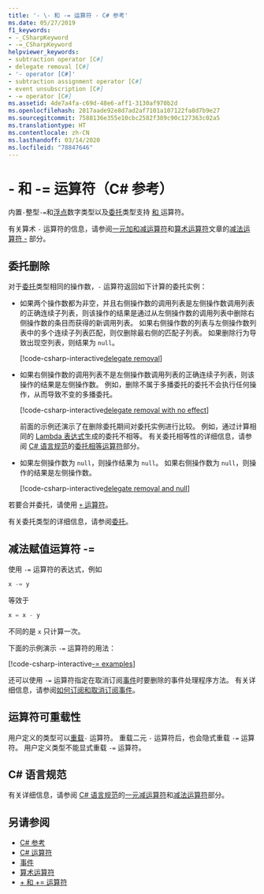 ```yaml
---
title: '- \- 和 -= 运算符 - C# 参考'
ms.date: 05/27/2019
f1_keywords:
- -_CSharpKeyword
- -=_CSharpKeyword
helpviewer_keywords:
- subtraction operator [C#]
- delegate removal [C#]
- '- operator [C#]'
- subtraction assignment operator [C#]
- event unsubscription [C#]
- -= operator [C#]
ms.assetid: 4de7a4fa-c69d-48e6-aff1-3130af970b2d
ms.openlocfilehash: 2017aade92e8d7ad2af7101a107122fa8d7b9e27
ms.sourcegitcommit: 7588136e355e10cbc2582f389c90c127363c02a5
ms.translationtype: HT
ms.contentlocale: zh-CN
ms.lasthandoff: 03/14/2020
ms.locfileid: "78847646"
---
```

# <a name="--and---operators-c-reference"></a>- 和 -= 运算符（C# 参考）

内置`-`整型`-=`和[浮点](../builtin-types/integral-numeric-types.md)数字类型以及[委托](../builtin-types/floating-point-numeric-types.md)类型支持 [ 和 ](../builtin-types/reference-types.md#the-delegate-type) 运算符。

有关算术 `-` 运算符的信息，请参阅[一元加和减运算符](arithmetic-operators.md#unary-plus-and-minus-operators)和[算术运算符](arithmetic-operators.md#subtraction-operator--)文章的[减法运算符 -](arithmetic-operators.md) 部分。

## <a name="delegate-removal"></a>委托删除

对于[委托](../builtin-types/reference-types.md#the-delegate-type)类型相同的操作数，`-` 运算符返回如下计算的委托实例：

- 如果两个操作数都为非空，并且右侧操作数的调用列表是左侧操作数调用列表的正确连续子列表，则该操作的结果是通过从左侧操作数的调用列表中删除右侧操作数的条目而获得的新调用列表。 如果右侧操作数的列表与左侧操作数列表中的多个连续子列表匹配，则仅删除最右侧的匹配子列表。 如果删除行为导致出现空列表，则结果为 `null`。

  [!code-csharp-interactive[delegate removal](snippets/SubtractionOperator.cs#DelegateRemoval)]

- 如果右侧操作数的调用列表不是左侧操作数调用列表的正确连续子列表，则该操作的结果是左侧操作数。 例如，删除不属于多播委托的委托不会执行任何操作，从而导致不变的多播委托。

  [!code-csharp-interactive[delegate removal with no effect](snippets/SubtractionOperator.cs#DelegateRemovalNoChange)]

  前面的示例还演示了在删除委托期间对委托实例进行比较。 例如，通过计算相同的 [Lambda 表达式](../../programming-guide/statements-expressions-operators/lambda-expressions.md)生成的委托不相等。 有关委托相等性的详细信息，请参阅 [C# 语言规范](~/_csharplang/spec/introduction.md)的[委托相等运算符](~/_csharplang/spec/expressions.md#delegate-equality-operators)部分。

- 如果左侧操作数为 `null`，则操作结果为 `null`。 如果右侧操作数为 `null`，则操作的结果是左侧操作数。

  [!code-csharp-interactive[delegate removal and null](snippets/SubtractionOperator.cs#DelegateRemovalAndNull)]

若要合并委托，请使用 [`+` 运算符](addition-operator.md#delegate-combination)。

有关委托类型的详细信息，请参阅[委托](../../programming-guide/delegates/index.md)。

## <a name="subtraction-assignment-operator--"></a>减法赋值运算符 -=

使用 `-=` 运算符的表达式，例如

```csharp
x -= y
```

等效于

```csharp
x = x - y
```

不同的是 `x` 只计算一次。

下面的示例演示 `-=` 运算符的用法：

[!code-csharp-interactive[-= examples](snippets/SubtractionOperator.cs#SubtractAndAssign)]

还可以使用 `-=` 运算符指定在取消订阅[事件](../keywords/event.md)时要删除的事件处理程序方法。 有关详细信息，请参阅[如何订阅和取消订阅事件](../../programming-guide/events/how-to-subscribe-to-and-unsubscribe-from-events.md)。

## <a name="operator-overloadability"></a>运算符可重载性

用户定义的类型可以[重载](operator-overloading.md)`-` 运算符。 重载二元 `-` 运算符后，也会隐式重载 `-=` 运算符。 用户定义类型不能显式重载 `-=` 运算符。

## <a name="c-language-specification"></a>C# 语言规范

有关详细信息，请参阅 [C# 语言规范](~/_csharplang/spec/expressions.md#unary-minus-operator)的[一元减运算符](~/_csharplang/spec/expressions.md#subtraction-operator)和[减法运算符](~/_csharplang/spec/introduction.md)部分。

## <a name="see-also"></a>另请参阅

- [C# 参考](../index.md)
- [C# 运算符](index.md)
- [事件](../../programming-guide/events/index.md)
- [算术运算符](arithmetic-operators.md)
- [+ 和 += 运算符](addition-operator.md)
